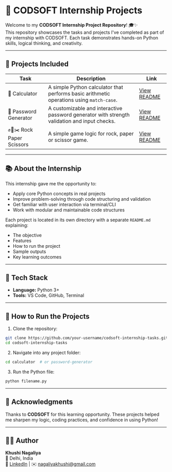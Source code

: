 # 💼 CODSOFT Internship Projects

Welcome to my **CODSOFT Internship Project Repository**! 🎓✨  
This repository showcases the tasks and projects I've completed as part of my internship with CODSOFT. Each task demonstrates hands-on Python skills, logical thinking, and creativity.

---

## 🚀 Projects Included

| Task | Description | Link |
|------|-------------|------|
| 🔢 Calculator | A simple Python calculator that performs basic arithmetic operations using `match-case`. | [View README](calculator/README.md) |
| 🔐 Password Generator | A customizable and interactive password generator with strength validation and input checks. | [View README](password_generator/README.md) |
| ✊📄✂️ Rock Paper Scissors | A simple game logic for rock, paper or scissor game. | [View README](rock_paper_scissor_game/README.md)|

---

## 📚 About the Internship

This internship gave me the opportunity to:
- Apply core Python concepts in real projects
- Improve problem-solving through code structuring and validation
- Get familiar with user interaction via terminal/CLI
- Work with modular and maintainable code structures

Each project is located in its own directory with a separate `README.md` explaining:
- The objective
- Features
- How to run the project
- Sample outputs
- Key learning outcomes

---

## 🔧 Tech Stack
- **Language:** Python 3+
- **Tools:** VS Code, GitHub, Terminal

---

## 📌 How to Run the Projects

1. Clone the repository:
```bash
git clone https://github.com/your-username/codsoft-internship-tasks.git
cd codsoft-internship-tasks
```
2. Navigate into any project folder:
```bash
cd calculator  # or password-generator
```
3. Run the Python file:
```bash
python filename.py
```

---

## 🙌 Acknowledgments
Thanks to **CODSOFT** for this learning opportunity. These projects helped me sharpen my logic, coding practices, and confidence in using Python!

---

## 👩‍💻 Author
**Khushi Nagaliya**  
📍 Delhi, India  
🔗 [LinkedIn](https://www.linkedin.com/in/khushi-nagaliya) | ✉️ nagaliyakhushi@gmail.com

